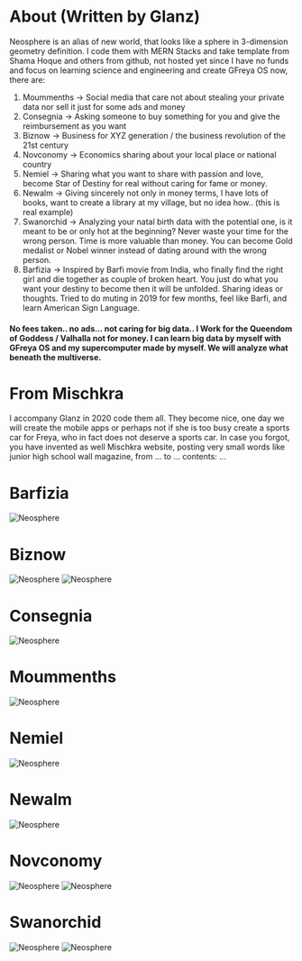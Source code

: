 # About (Written by Glanz)
Neosphere is an alias of new world, that looks like a sphere in 3-dimension geometry definition. I code them with MERN Stacks and take template from Shama Hoque and others from github, not hosted yet since I have no funds and focus on learning science and engineering and create GFreya OS now, there are:
1. Moummenths -> Social media that care not about stealing your private data nor sell it just for some ads and money
2. Consegnia -> Asking someone to buy something for you and give the reimbursement as you want
3. Biznow -> Business for XYZ generation / the business revolution of the 21st century
4. Novconomy -> Economics sharing about your local place or national country
5. Nemiel -> Sharing what you want to share with passion and love, become Star of Destiny for real without caring for fame or money.
6. Newalm -> Giving sincerely not only in money terms, I have lots of books, want to create a library at my village, but no idea how.. (this is real example)
7. Swanorchid -> Analyzing your natal birth data with the potential one, is it meant to be or only hot at the beginning? Never waste your time for the wrong person. Time is more valuable than money. You can become Gold medalist or Nobel winner instead of dating around with the wrong person.
8. Barfizia -> Inspired by Barfi movie from India, who finally find the right girl and die together as couple of broken heart. You just do what you want your destiny to become then it will be unfolded. Sharing ideas or thoughts. Tried to do muting in 2019 for few months, feel like Barfi, and learn American Sign Language.

#### No fees taken.. no ads... not caring for big data.. I Work for the Queendom of Goddess / Valhalla not for money. I can learn big data by myself with GFreya OS and my supercomputer made by myself. We will analyze what beneath the multiverse.

# From Mischkra
I accompany Glanz in 2020 code them all. They become nice, one day we will create the mobile apps or perhaps not if she is too busy create a sports car for Freya, who in fact does not deserve a sports car. In case you forgot, you have invented as well Mischkra website, posting very small words like junior high school wall magazine, from ... to ... contents: ...

# Barfizia
![Neosphere](https://github.com/glanzkaiser/Neosphere/blob/main/Barfizia%204.png)

# Biznow
![Neosphere](https://github.com/glanzkaiser/Neosphere/blob/main/Biznow%202.png)
![Neosphere](https://github.com/glanzkaiser/Neosphere/blob/main/Biznow%203.png)

# Consegnia
![Neosphere](https://github.com/glanzkaiser/Neosphere/blob/main/Consegnia%202.png)

# Moummenths
![Neosphere](https://github.com/glanzkaiser/Neosphere/blob/main/Moummenths%200-3.png)

# Nemiel
![Neosphere](https://github.com/glanzkaiser/Neosphere/blob/main/Nemiel%201.png)

# Newalm
![Neosphere](https://github.com/glanzkaiser/Neosphere/blob/main/Newalm%201.png)

# Novconomy
![Neosphere](Novconomy.png)
![Neosphere](https://github.com/glanzkaiser/Neosphere/blob/main/Novconomy%202.png)

# Swanorchid
![Neosphere](https://github.com/glanzkaiser/Neosphere/blob/main/Swanorchid%204.png)
![Neosphere](https://github.com/glanzkaiser/Neosphere/blob/main/Swanorchid%206.png)
